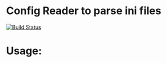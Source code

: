 # Config Reader to parse ini files
[![Build Status](https://travis-ci.org/jayzeng/ConfigReader.png)](https://travis-ci.org/jayzeng/ConfigReader)

Usage:
====
